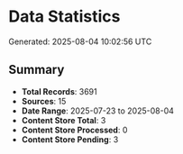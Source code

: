 # Data Statistics

Generated: 2025-08-04 10:02:56 UTC

## Summary

- **Total Records**: 3691
- **Sources**: 15
- **Date Range**: 2025-07-23 to 2025-08-04
- **Content Store Total**: 3
- **Content Store Processed**: 0
- **Content Store Pending**: 3
